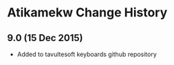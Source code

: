 Atikamekw Change History
============================

9.0 (15 Dec 2015)
-----------------

* Added to tavultesoft keyboards github repository

